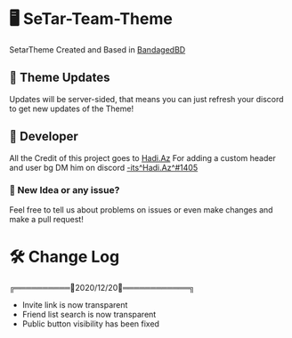 # 🖥 SeTar-Team-Theme

SetarTheme Created and Based in [BandagedBD](https://betterdiscord.net/home/)

## 📂 Theme Updates

Updates will be server-sided, that means you can just refresh your discord to get new updates of the Theme!

## 👤 Developer

All the Credit of this project goes to [Hadi.Az](https://discord.bio/p/hadiaz)
For adding a custom header and user bg DM him on discord [-its^Hadi.Az^#1405](https://discord.com/channels/@me/490519932292038659)

### 👀 New Idea or any issue?

Feel free to tell us about problems on issues or even make changes and make a pull request!

# 🛠 Change Log

╔══════════📅2020/12/20📅════════════╗
- Invite link is now transparent
- Friend list search is now transparent 
- Public button visibility has been fixed
